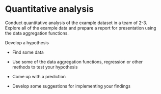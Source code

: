 # Quantitative analysis

Conduct quantitative analysis of the example dataset in a team of 2-3.  Explore all of the example data and prepare a report for presentation using the data aggregation functions. 

Develop a hypothesis
- Find some data

- Use some of the data aggregation functions, regression or other methods to test your hypothesis

- Come up with a prediction

- Develop some suggestions for implementing your findings
